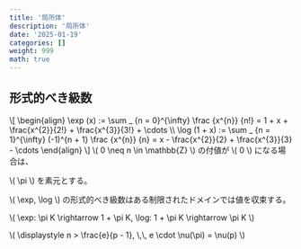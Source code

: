 ```yaml
---
title: '局所体'
description: '局所体'
date: '2025-01-19'
categories: []
weight: 999
math: true
---
```




## 形式的べき級数



\\[ \\begin{align} \\exp (x) := \\sum _ {n = 0}^{\\infty} \\frac {x^{n}} {n!} = 1 + x + \\frac{x^{2}}{2!} + \\frac{x^{3}}{3!} + \\cdots \\\\ \\log (1 + x) := \\sum _ {n = 1}^{\\infty} (-1)^{n + 1} \\frac {x^{n}} {n} = x - \\frac{x^{2}}{2} + \\frac{x^{3}}{3} - \\cdots \\end{align} \\]
\\( 0 \neq n \in \mathbb{Z} \\) の付値が \\( 0 \\) になる場合は、

\\( \pi \\) を素元とする。

\\( \exp\, \log \\) の形式的べき級数はある制限されたドメインでは値を収束する。

\\( \exp: \pi K \rightarrow 1 + \pi K\, \log: 1 + \pi K \rightarrow \pi K \\) 

\\( \displaystyle n > \frac{e}{p - 1}\, \\,\\, e \cdot \nu(\pi) = \nu(p) \\)
